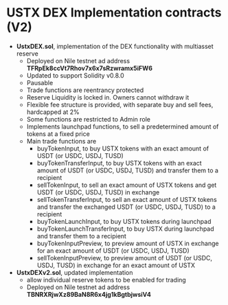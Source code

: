 # USTX DEX Implementation contracts (V2)

* **UstxDEX.sol**, implementation of the DEX functionality with multiasset reserve
  * Deployed on Nile testnet ad address **TFRpEk8ccVt7Rhov7x6x7sRzwramx5iFW6**
  * Updated to support Solidity v0.8.0
  * Pausable
  * Trade functions are reentrancy protected
  * Reserve Liquidity is locked in. Owners cannot withdraw it
  * Flexible fee structure is provided, with separate buy and sell fees, hardcapped at 2%
  * Some functions are restricted to Admin role
  * Implements launchpad functions, to sell a predetermined amount of tokens at a fixed price
  * Main trade functions are
    * buyTokenInput, to buy USTX tokens with an exact amount of USDT (or USDC, USDJ, TUSD)
    * buyTokenTransferInput, to buy USTX tokens with an exact amount of USDT (or USDC, USDJ, TUSD) and transfer them to a recipient
    * sellTokenInput, to sell an exact amount of USTX tokens and get USDT (or USDC, USDJ, TUSD) in exchange
    * sellTokenTransferInput, to sell an exact amount of USTX tokens and transfer the exchanged USDT (or USDC, USDJ, TUSD) to a recipient
    * buyTokenLaunchInput, to buy USTX tokens during launchpad
    * buyTokenLaunchTransferInput, to buy USTX during launchpad and transfer them to a recipient
    * buyTokenInputPreview, to preview amount of USTX in exchange for an exact amount of USDT (or USDC, USDJ, TUSD)
    * sellTokenInputPreview, to preview amount of USDT (or USDC, USDJ, TUSD) in exchange for an exact amount of USTX
* **UstxDEXv2.sol**, updated implementation
	* allow individual reserve tokens to be enabled for trading
	* Deployed on Nile testnet ad address **TBNRXRjwXz89BaN8R6x4jg1kBgtbjwsiV4**

